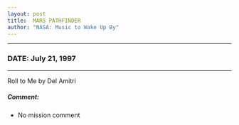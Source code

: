 ```yaml
---
layout: post
title:  MARS PATHFINDER
author: "NASA: Music to Wake Up By"
---
```


----
### DATE: July 21, 1997
----
Roll to Me by Del Amitri

##### Comment:
* No mission comment
